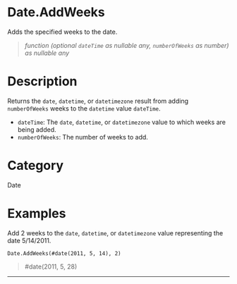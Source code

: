 ﻿# Date.AddWeeks
Adds the specified weeks to the date.
> _function (optional <code>dateTime</code> as nullable any, <code>numberOfWeeks</code> as number) as nullable any_
# Description 
Returns the <code>date</code>, <code>datetime</code>, or <code>datetimezone</code> result from adding <code>numberOfWeeks</code> weeks to the <code>datetime</code> value <code>dateTime</code>.
      <ul>
      <li><code>dateTime</code>: The <code>date</code>, <code>datetime</code>, or <code>datetimezone</code> value to which weeks are being added.</li>
      <li><code>numberOfWeeks</code>: The number of weeks to add.</li>
      </ul>

# Category 
Date
# Examples 
Add 2 weeks to the <code>date</code>, <code>datetime</code>, or <code>datetimezone</code> value representing the date 5/14/2011.
```
Date.AddWeeks(#date(2011, 5, 14), 2)
```
> #date(2011, 5, 28)
***
